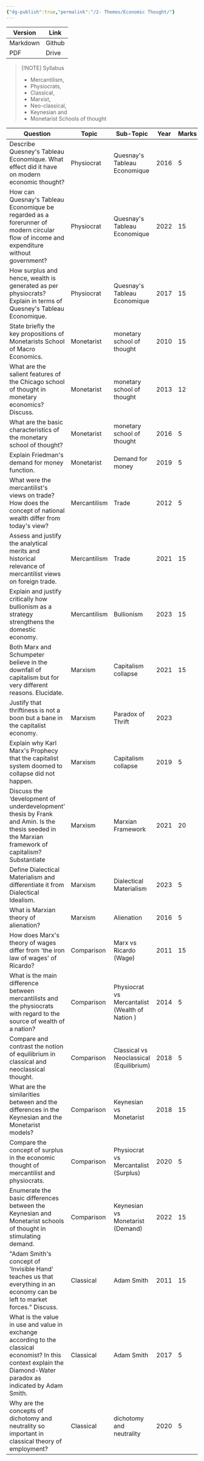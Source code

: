 ```yaml
---
{"dg-publish":true,"permalink":"/2- Themes/Economic Thought/"}
---
```


| Version  | Link   |
| -------- | ------ |
| Markdown | Github |
| PDF      | Drive  |


> [!NOTE] Syllabus
> - Mercantilism, 
> - Physiocrats, 
> - Classical, 
> - Marxist, 
> - Neo-classical, 
> - Keynesian and 
> - Monetarist Schools of thought

| Question                                                                                                                                                           | Topic        | Sub-Topic                                      | Year | Marks | Words |
| ------------------------------------------------------------------------------------------------------------------------------------------------------------------ | ------------ | ---------------------------------------------- | ---- | ----- | ----- |
| Describe Quesney's Tableau Economique. What effect did it have on modern economic thought?                                                                         | Physiocrat   | Quesnay's Tableau Economique                   | 2016 | 5     | 100   |
| How can Quesnay's Tableau Economique be regarded as a forerunner of modern circular flow of income and expenditure without government?                             | Physiocrat   | Quesnay's Tableau Economique                   | 2022 | 15    | 200   |
| How surplus and hence, wealth is generated as per physiocrats? Explain in terms of Quesney's Tableau Economique.                                                   | Physiocrat   | Quesnay's Tableau Economique                   | 2017 | 15    | 200   |
| State briefly the key propositions of Monetarists School of Macro Economics.                                                                                       | Monetarist   | monetary school of thought                     | 2010 | 15    | 150   |
| What are the salient features of the Chicago school of thought in monetary economics? Discuss.                                                                     | Monetarist   | monetary school of thought                     | 2013 | 12    | 150   |
| What are the basic characteristics of the monetary school of thought?                                                                                              | Monetarist   | monetary school of thought                     | 2016 | 5     | 100   |
| Explain Friedman's demand for money function.                                                                                                                      | Monetarist   | Demand for money                               | 2019 | 5     | 100   |
| What were the mercantilist's views on trade? How does the concept of national wealth differ from today's view?                                                     | Mercantilism | Trade                                          | 2012 | 5     | 50    |
| Assess and justify the analytical merits and historical relevance of mercantilist views on foreign trade.                                                          | Mercantilism | Trade                                          | 2021 | 15    | 200   |
| Explain and justify critically how bullionism as a strategy strengthens the domestic economy.                                                                      | Mercantilism | Bullionism                                     | 2023 | 15    |       |
| Both Marx and Schumpeter believe in the downfall of capitalism but for very different reasons. Elucidate.                                                          | Marxism      | Capitalism collapse                            | 2021 | 15    | 200   |
| Justify that thriftiness is not a boon but a bane in the capitalist economy.                                                                                       | Marxism      | Paradox of Thrift                              | 2023 |       |       |
| Explain why Karl Marx's Prophecy that the capitalist system doomed to collapse did not happen.                                                                     | Marxism      | Capitalism collapse                            | 2019 | 5     | 100   |
| Discuss the ‘development of underdevelopment’ thesis by Frank and Amin. Is the thesis seeded in the Marxian framework of capitalism? Substantiate                  | Marxism      | Marxian Framework                              | 2021 | 20    | 300   |
| Define Dialectical Materialism and differentiate it from Dialectical Idealism.                                                                                     | Marxism      | Dialectical Materialism                        | 2023 | 5     |       |
| What is Marxian theory of alienation?                                                                                                                              | Marxism      | Alienation                                     | 2016 | 5     | 100   |
| How does Marx's theory of wages differ from 'the iron law of wages' of Ricardo?                                                                                    | Comparison   | Marx vs Ricardo (Wage)                         | 2011 | 15    | 150   |
| What is the main difference between mercantilists and the physiocrats with regard to the source of wealth of a nation?                                             | Comparison   | Physiocrat vs Mercantalist (Wealth of Nation ) | 2014 | 5     | 100   |
| Compare and contrast the notion of equilibrium in classical and neoclassical thought.                                                                              | Comparison   | Classical vs Neoclassical (Equilibrium)        | 2018 | 5     | 100   |
| What are the similarities between and the differences in the Keynesian and the Monetarist models?                                                                  | Comparison   | Keynesian vs Monetarist                        | 2018 | 15    | 200   |
| Compare the concept of surplus in the economic thought of mercantilist and physiocrats.                                                                            | Comparison   | Physiocrat vs Mercantalist (Surplus)           | 2020 | 5     | 100   |
| Enumerate the basic differences between the Keynesian and Monetarist schools of thought in stimulating demand.                                                     | Comparison   | Keynesian vs Monetarist (Demand)               | 2022 | 15    | 200   |
| "Adam Smith's concept of 'Invisible Hand' teaches us that everything in an economy can be left to market forces." Discuss.                                         | Classical    | Adam Smith                                     | 2011 | 15    | 150   |
| What is the value in use and value in exchange according to the classical economist? In this context explain the Diamond-Water paradox as indicated by Adam Smith. | Classical    | Adam Smith                                     | 2017 | 5     | 100   |
| Why are the concepts of dichotomy and neutrality so important in classical theory of employment?                                                                   | Classical    | dichotomy and neutrality                       | 2020 | 5     | 100   |


